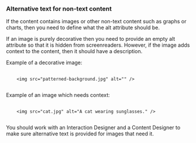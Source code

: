 ### Alternative text for non-text content

If the content contains images or other non-text content such as graphs or charts, then you need to define what the alt attribute should be.

If an image is purely decorative then you need to provide an empty alt attribute so that it is hidden from screenreaders. However, if the image adds context to the content, then it should have a description.

Example of a decorative image:
<pre>
  <code class="html">
    &lt;img src="patterned-background.jpg" alt="" />
  </code>
</pre>
Example of an image which needs context:
<pre>
  <code class="html">
    &lt;img src="cat.jpg" alt="A cat wearing sunglasses." />
  </code>
</pre>
You should work with an Interaction Designer and a Content Designer to make sure alternative text is provided for images that need it.
